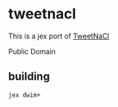 # tweetnacl

This is a jex port of [TweetNaCl](https://github.com/dchest/tweetnacl-js)

Public Domain

## building

```
jex dwim+
```
